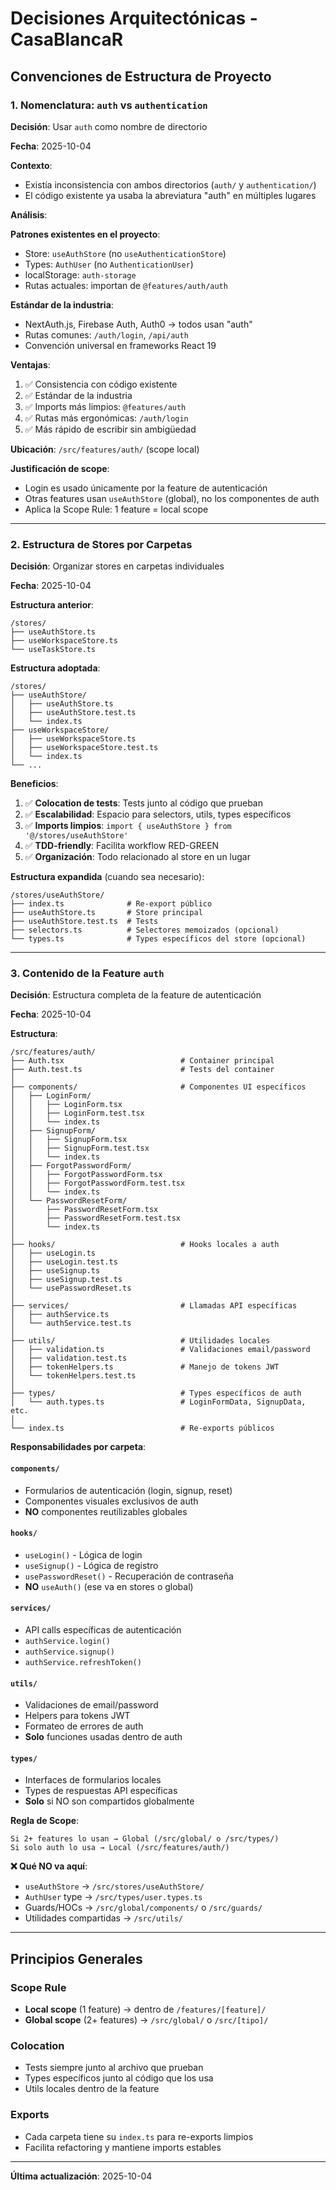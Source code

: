 # Decisiones Arquitectónicas - CasaBlancaR

## Convenciones de Estructura de Proyecto

### 1. Nomenclatura: `auth` vs `authentication`

**Decisión**: Usar `auth` como nombre de directorio

**Fecha**: 2025-10-04

**Contexto**:
- Existía inconsistencia con ambos directorios (`auth/` y `authentication/`)
- El código existente ya usaba la abreviatura "auth" en múltiples lugares

**Análisis**:

**Patrones existentes en el proyecto**:
- Store: `useAuthStore` (no `useAuthenticationStore`)
- Types: `AuthUser` (no `AuthenticationUser`)
- localStorage: `auth-storage`
- Rutas actuales: importan de `@features/auth/auth`

**Estándar de la industria**:
- NextAuth.js, Firebase Auth, Auth0 → todos usan "auth"
- Rutas comunes: `/auth/login`, `/api/auth`
- Convención universal en frameworks React 19

**Ventajas**:
1. ✅ Consistencia con código existente
2. ✅ Estándar de la industria
3. ✅ Imports más limpios: `@features/auth`
4. ✅ Rutas más ergonómicas: `/auth/login`
5. ✅ Más rápido de escribir sin ambigüedad

**Ubicación**: `/src/features/auth/` (scope local)

**Justificación de scope**:
- Login es usado únicamente por la feature de autenticación
- Otras features usan `useAuthStore` (global), no los componentes de auth
- Aplica la Scope Rule: 1 feature = local scope

---

### 2. Estructura de Stores por Carpetas

**Decisión**: Organizar stores en carpetas individuales

**Fecha**: 2025-10-04

**Estructura anterior**:
```
/stores/
├── useAuthStore.ts
├── useWorkspaceStore.ts
└── useTaskStore.ts
```

**Estructura adoptada**:
```
/stores/
├── useAuthStore/
│   ├── useAuthStore.ts
│   ├── useAuthStore.test.ts
│   └── index.ts
├── useWorkspaceStore/
│   ├── useWorkspaceStore.ts
│   ├── useWorkspaceStore.test.ts
│   └── index.ts
└── ...
```

**Beneficios**:
1. ✅ **Colocation de tests**: Tests junto al código que prueban
2. ✅ **Escalabilidad**: Espacio para selectors, utils, types específicos
3. ✅ **Imports limpios**: `import { useAuthStore } from '@/stores/useAuthStore'`
4. ✅ **TDD-friendly**: Facilita workflow RED-GREEN
5. ✅ **Organización**: Todo relacionado al store en un lugar

**Estructura expandida** (cuando sea necesario):
```
/stores/useAuthStore/
├── index.ts              # Re-export público
├── useAuthStore.ts       # Store principal
├── useAuthStore.test.ts  # Tests
├── selectors.ts          # Selectores memoizados (opcional)
└── types.ts              # Types específicos del store (opcional)
```

---

### 3. Contenido de la Feature `auth`

**Decisión**: Estructura completa de la feature de autenticación

**Fecha**: 2025-10-04

**Estructura**:
```
/src/features/auth/
├── Auth.tsx                          # Container principal
├── Auth.test.ts                      # Tests del container
│
├── components/                       # Componentes UI específicos
│   ├── LoginForm/
│   │   ├── LoginForm.tsx
│   │   ├── LoginForm.test.tsx
│   │   └── index.ts
│   ├── SignupForm/
│   │   ├── SignupForm.tsx
│   │   ├── SignupForm.test.tsx
│   │   └── index.ts
│   ├── ForgotPasswordForm/
│   │   ├── ForgotPasswordForm.tsx
│   │   ├── ForgotPasswordForm.test.tsx
│   │   └── index.ts
│   └── PasswordResetForm/
│       ├── PasswordResetForm.tsx
│       ├── PasswordResetForm.test.tsx
│       └── index.ts
│
├── hooks/                            # Hooks locales a auth
│   ├── useLogin.ts
│   ├── useLogin.test.ts
│   ├── useSignup.ts
│   ├── useSignup.test.ts
│   └── usePasswordReset.ts
│
├── services/                         # Llamadas API específicas
│   ├── authService.ts
│   └── authService.test.ts
│
├── utils/                            # Utilidades locales
│   ├── validation.ts                 # Validaciones email/password
│   ├── validation.test.ts
│   ├── tokenHelpers.ts               # Manejo de tokens JWT
│   └── tokenHelpers.test.ts
│
├── types/                            # Types específicos de auth
│   └── auth.types.ts                 # LoginFormData, SignupData, etc.
│
└── index.ts                          # Re-exports públicos
```

**Responsabilidades por carpeta**:

#### `components/`
- Formularios de autenticación (login, signup, reset)
- Componentes visuales exclusivos de auth
- **NO** componentes reutilizables globales

#### `hooks/`
- `useLogin()` - Lógica de login
- `useSignup()` - Lógica de registro
- `usePasswordReset()` - Recuperación de contraseña
- **NO** `useAuth()` (ese va en stores o global)

#### `services/`
- API calls específicas de autenticación
- `authService.login()`
- `authService.signup()`
- `authService.refreshToken()`

#### `utils/`
- Validaciones de email/password
- Helpers para tokens JWT
- Formateo de errores de auth
- **Solo** funciones usadas dentro de auth

#### `types/`
- Interfaces de formularios locales
- Types de respuestas API específicas
- **Solo** si NO son compartidos globalmente

**Regla de Scope**:
```
Si 2+ features lo usan → Global (/src/global/ o /src/types/)
Si solo auth lo usa → Local (/src/features/auth/)
```

**❌ Qué NO va aquí**:
- `useAuthStore` → `/src/stores/useAuthStore/`
- `AuthUser` type → `/src/types/user.types.ts`
- Guards/HOCs → `/src/global/components/` o `/src/guards/`
- Utilidades compartidas → `/src/utils/`

---

## Principios Generales

### Scope Rule
- **Local scope** (1 feature) → dentro de `/features/[feature]/`
- **Global scope** (2+ features) → `/src/global/` o `/src/[tipo]/`

### Colocation
- Tests siempre junto al archivo que prueban
- Types específicos junto al código que los usa
- Utils locales dentro de la feature

### Exports
- Cada carpeta tiene su `index.ts` para re-exports limpios
- Facilita refactoring y mantiene imports estables

---

**Última actualización**: 2025-10-04
